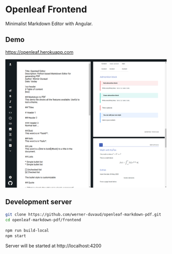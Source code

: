 # Openleaf Frontend

Minimalist Markdown Editor with Angular.

## Demo

https://openleaf.herokuapp.com

![website-preview](https://github.com/werner-duvaud/openleaf-markdown-pdf/blob/master/docs/website-preview.png)

## Development server

```bash
git clone https://github.com/werner-duvaud/openleaf-markdown-pdf.git
cd openleaf-markdown-pdf/frontend

npm run build-local
npm start
```

Server will be started at http://localhost:4200

